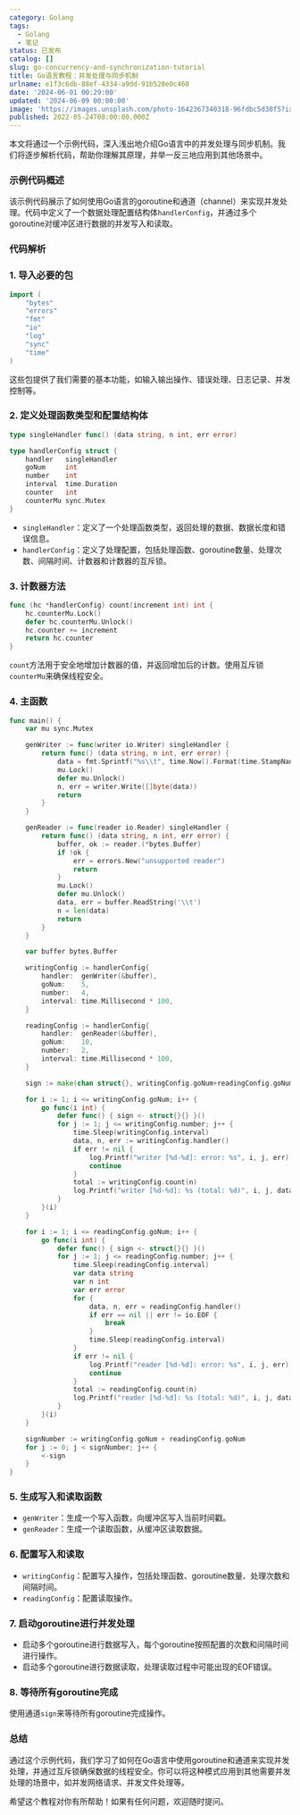 ```yaml
---
category: Golang
tags:
  - Golang
  - 笔记
status: 已发布
catalog: []
slug: go-concurrency-and-synchronization-tutorial
title: Go语言教程：并发处理与同步机制
urlname: e1f3c6db-88ef-4334-a9dd-91b528e0c460
date: '2024-06-01 00:29:00'
updated: '2024-06-09 00:00:00'
image: 'https://images.unsplash.com/photo-1642367340318-96fdbc5d30f5?ixlib=rb-4.0.3&q=85&fm=jpg&crop=entropy&cs=srgb'
published: 2022-05-24T08:00:00.000Z
---
```


本文将通过一个示例代码，深入浅出地介绍Go语言中的并发处理与同步机制。我们将逐步解析代码，帮助你理解其原理，并举一反三地应用到其他场景中。


### 示例代码概述


该示例代码展示了如何使用Go语言的goroutine和通道（channel）来实现并发处理。代码中定义了一个数据处理配置结构体`handlerConfig`，并通过多个goroutine对缓冲区进行数据的并发写入和读取。


### 代码解析


### 1. 导入必要的包


```go
import (
	"bytes"
	"errors"
	"fmt"
	"io"
	"log"
	"sync"
	"time"
)

```


这些包提供了我们需要的基本功能，如输入输出操作、错误处理、日志记录、并发控制等。


### 2. 定义处理函数类型和配置结构体


```go
type singleHandler func() (data string, n int, err error)

type handlerConfig struct {
	handler   singleHandler
	goNum     int
	number    int
	interval  time.Duration
	counter   int
	counterMu sync.Mutex
}

```

- `singleHandler`：定义了一个处理函数类型，返回处理的数据、数据长度和错误信息。
- `handlerConfig`：定义了处理配置，包括处理函数、goroutine数量、处理次数、间隔时间、计数器和计数器的互斥锁。

### 3. 计数器方法


```go
func (hc *handlerConfig) count(increment int) int {
	hc.counterMu.Lock()
	defer hc.counterMu.Unlock()
	hc.counter += increment
	return hc.counter
}

```


`count`方法用于安全地增加计数器的值，并返回增加后的计数。使用互斥锁`counterMu`来确保线程安全。


### 4. 主函数


```go
func main() {
	var mu sync.Mutex

	genWriter := func(writer io.Writer) singleHandler {
		return func() (data string, n int, err error) {
			data = fmt.Sprintf("%s\\t", time.Now().Format(time.StampNano))
			mu.Lock()
			defer mu.Unlock()
			n, err = writer.Write([]byte(data))
			return
		}
	}

	genReader := func(reader io.Reader) singleHandler {
		return func() (data string, n int, err error) {
			buffer, ok := reader.(*bytes.Buffer)
			if !ok {
				err = errors.New("unsupported reader")
				return
			}
			mu.Lock()
			defer mu.Unlock()
			data, err = buffer.ReadString('\\t')
			n = len(data)
			return
		}
	}

	var buffer bytes.Buffer

	writingConfig := handlerConfig{
		handler:  genWriter(&buffer),
		goNum:    5,
		number:   4,
		interval: time.Millisecond * 100,
	}

	readingConfig := handlerConfig{
		handler:  genReader(&buffer),
		goNum:    10,
		number:   2,
		interval: time.Millisecond * 100,
	}

	sign := make(chan struct{}, writingConfig.goNum+readingConfig.goNum)

	for i := 1; i <= writingConfig.goNum; i++ {
		go func(i int) {
			defer func() { sign <- struct{}{} }()
			for j := 1; j <= writingConfig.number; j++ {
				time.Sleep(writingConfig.interval)
				data, n, err := writingConfig.handler()
				if err != nil {
					log.Printf("writer [%d-%d]: error: %s", i, j, err)
					continue
				}
				total := writingConfig.count(n)
				log.Printf("writer [%d-%d]: %s (total: %d)", i, j, data, total)
			}
		}(i)
	}

	for i := 1; i <= readingConfig.goNum; i++ {
		go func(i int) {
			defer func() { sign <- struct{}{} }()
			for j := 1; j <= readingConfig.number; j++ {
				time.Sleep(readingConfig.interval)
				var data string
				var n int
				var err error
				for {
					data, n, err = readingConfig.handler()
					if err == nil || err != io.EOF {
						break
					}
					time.Sleep(readingConfig.interval)
				}
				if err != nil {
					log.Printf("reader [%d-%d]: error: %s", i, j, err)
					continue
				}
				total := readingConfig.count(n)
				log.Printf("reader [%d-%d]: %s (total: %d)", i, j, data, total)
			}
		}(i)
	}

	signNumber := writingConfig.goNum + readingConfig.goNum
	for j := 0; j < signNumber; j++ {
		<-sign
	}
}

```


### 5. 生成写入和读取函数

- `genWriter`：生成一个写入函数，向缓冲区写入当前时间戳。
- `genReader`：生成一个读取函数，从缓冲区读取数据。

### 6. 配置写入和读取

- `writingConfig`：配置写入操作，包括处理函数、goroutine数量、处理次数和间隔时间。
- `readingConfig`：配置读取操作。

### 7. 启动goroutine进行并发处理

- 启动多个goroutine进行数据写入，每个goroutine按照配置的次数和间隔时间进行操作。
- 启动多个goroutine进行数据读取，处理读取过程中可能出现的EOF错误。

### 8. 等待所有goroutine完成


使用通道`sign`来等待所有goroutine完成操作。


### 总结


通过这个示例代码，我们学习了如何在Go语言中使用goroutine和通道来实现并发处理，并通过互斥锁确保数据的线程安全。你可以将这种模式应用到其他需要并发处理的场景中，如并发网络请求、并发文件处理等。


希望这个教程对你有所帮助！如果有任何问题，欢迎随时提问。


